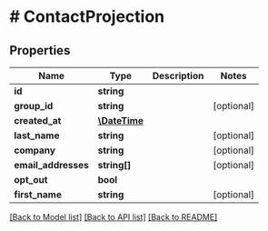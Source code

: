 # # ContactProjection

## Properties

Name | Type | Description | Notes
------------ | ------------- | ------------- | -------------
**id** | **string** |  |
**group_id** | **string** |  | [optional]
**created_at** | [**\DateTime**](\DateTime) |  |
**last_name** | **string** |  | [optional]
**company** | **string** |  | [optional]
**email_addresses** | **string[]** |  | [optional]
**opt_out** | **bool** |  |
**first_name** | **string** |  | [optional]

[[Back to Model list]](../../README#models) [[Back to API list]](../../README#endpoints) [[Back to README]](../../README)
